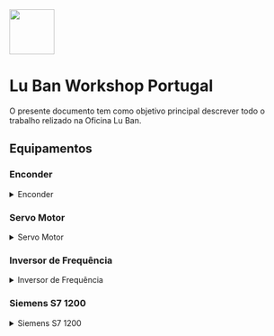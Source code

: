 <img src="https://github.com/LMigu3liPT/Documentation_Luban/blob/main/Grafcets/32_Manual/Imagens_Grafcets/Logo_Luban.png" width="80" />    

# Lu Ban Workshop Portugal

O presente documento tem  como  objetivo  principal  descrever  todo o trabalho relizado na   Oficina   Lu   Ban.

## Equipamentos
### Enconder
   <details>
     <summary>Enconder</summary>

Encoders ou geradores de Impulsos são equipamentos eletromecânicos, utilizados para conversão de movimentos rotativos ou deslocamentos lineares em impulsos elétricos de         onda quadrada, que geram uma quantidade exata de impulsos por volta em uma distribuição perfeita dos pulsos ao longo dos 360 graus do giro do eixo.

[Voltar ao Inicio](#Indice)
     </details>
     
### Servo Motor
   <details>
     <summary>Servo Motor</summary>

Um servo é utilizado como um atuador em sistemas de controlo automático, ele converte sinais elétricos num movimento angular no veio do motor. Os servos utilizados nas           estações YL-335B (Linha de Produção Automática) na oficina Luban são da Siemens, mais especificamente um motor AC SIMOTICS S-1FL6 e um drive SINAMISC V90 utilizados para         a locomoção do “robô” manipulador de transporte.

[Voltar ao Inicio](#Indice)
     </details>

### Inversor de Frequência
   <details>
     <summary>Inversor de Frequência</summary>

Um inversor de frequência é um dispositivo capaz de controlar a velocidade de rotação de um motor elétrico trifásico por meio do controle da frequência entregue pela rede       elétrica. Dessa forma, se um motor elétrico vai conectado diretamente a rede elétrica, a sua velocidade é constante, já que sua frequência também será constante.

[Voltar ao Inicio](#Indice)
     </details>

### Siemens S7 1200
   <details>
     <summary>Siemens S7 1200</summary>
  
Os controladores SIMATIC S7-1200 da Siemens são a escolha inteligente para soluções de automação compacta com opções de comunicação estendidas e funções tecnológicas             integradas. Eles estão disponíveis em versões padrão e à prova de falhas.

[Manual Geral - Siemens - PLC S7-1200](https://assets.new.siemens.com/siemens/assets/api/uuid:c0b52e48-be0a-4737-bf6e-a1b1a1d1fb7e/onlinehelp-v90-pt-pt.pdf)

[Voltar ao Inicio](#Indice)
     </details>


